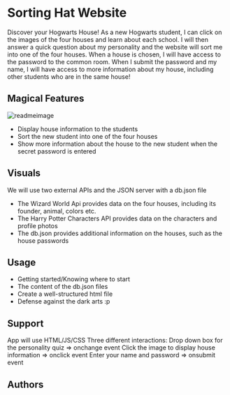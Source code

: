 # Sorting Hat Website 
Discover your Hogwarts House! As a new Hogwarts student, I can click on the images of the four houses and learn about each school. I will then answer a quick question about my personality and the website will sort me into one of the four houses. When a house is chosen, I will have access to the password to the common room. When I submit the password and my name, I will have access to more information about my house, including other students who are in the same house! 

## Magical Features
![readmeimage](HP_crest/pageImage.png)
- Display house information to the students 
- Sort the new student into one of the four houses 
- Show more information about the house to the new student when the secret password is entered 
 
## Visuals
We will use two external APIs and the JSON server with a db.json file
- The Wizard World Api provides data on the four houses, including its founder, animal, colors etc. 
- The Harry Potter Characters API provides data on the characters and profile photos 
- The db.json provides additional information on the houses, such as the house passwords  

## Usage
- Getting started/Knowing where to start
- The content of the db.json files 
- Create a well-structured html file 
- Defense against the dark arts :p 

## Support
App will use HTML/JS/CSS 
Three different interactions:
Drop down box for the personality quiz => onchange event 
Click the image to display house information => onclick event 
Enter your name and password => onsubmit event 

## Authors